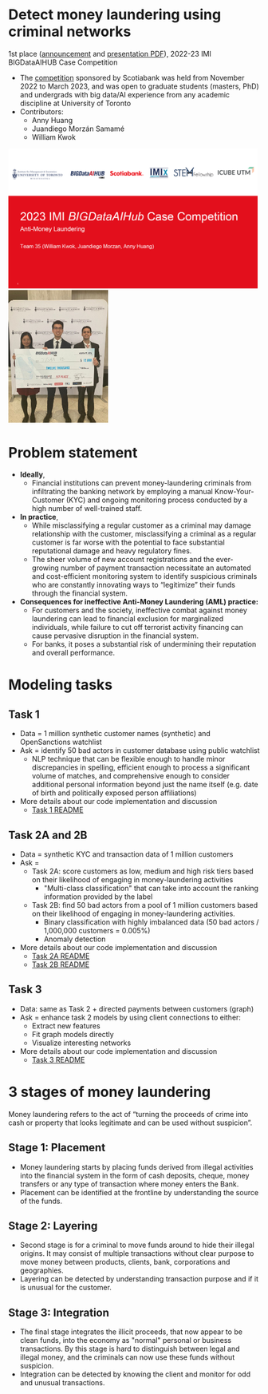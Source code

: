 # Detect money laundering using criminal networks
1st place ([announcement](https://www.linkedin.com/feed/update/urn:li:activity:7045542079829086208/) and [presentation PDF](https://github.com/WillKWL/2023_IMI_BIGDataAIHUB/blob/main/data/IMI_Team35_Slides_Final_v3.pdf)), 2022-23 IMI BIGDataAIHUB Case Competition 
- The [competition](https://www.utm.utoronto.ca/bigdataaihub/events/2022-23-imi-bigdataaihub-case-competition) sponsored by Scotiabank was held from November 2022 to March 2023, and was open to graduate students (masters, PhD) and undergrads with big data/AI experience from any academic discipline at University of Toronto
- Contributors:
  - Anny Huang
  - Juandiego Morzán Samamé
  - William Kwok 

[<img src="data/image/2023-08-27-15-29-27.png"  width="500">](https://github.com/WillKWL/2023_IMI_BIGDataAIHUB/blob/main/data/IMI_Team35_Slides_Final_v3.pdf) <img src="data/image/2023-08-27-15-24-10.png"  width="200">

# Problem statement
- __Ideally__, 
  - Financial institutions can prevent money-laundering criminals from infiltrating the banking network by employing a manual Know-Your-Customer (KYC) and ongoing monitoring process conducted by a high number of well-trained staff.
- __In practice__, 
  - While misclassifying a regular customer as a criminal may damage relationship with the customer, misclassifying a criminal as a regular customer is far worse with the potential to face substantial reputational damage and heavy regulatory fines.
  - The sheer volume of new account registrations and the ever-growing number of payment transaction necessitate an automated and cost-efficient monitoring system to identify suspicious criminals who are constantly innovating ways to “legitimize” their funds through the financial system.
- __Consequences for ineffective Anti-Money Laundering (AML) practice:__ 
  - For customers and the society, ineffective combat against money laundering can lead to financial exclusion for marginalized individuals, while failure to cut off terrorist activity financing can cause pervasive disruption in the financial system. 
  - For banks, it poses a substantial risk of undermining their reputation and overall performance.

# Modeling tasks
## Task 1 
- Data = 1 million synthetic customer names (synthetic) and OpenSanctions watchlist
- Ask = identify 50 bad actors in customer database using public watchlist
  - NLP technique that can be flexible enough to handle minor discrepancies in spelling, efficient enough to process a significant volume of matches, and comprehensive enough to consider additional personal information beyond just the name itself (e.g. date of birth and politically exposed person affiliations)
- More details about our code implementation and discussion
  - [Task 1 README](https://github.com/WillKWL/2023_IMI_BIGDataAIHUB/blob/main/Task1)

## Task 2A and 2B
- Data = synthetic KYC and transaction data of 1 million customers
- Ask = 
  - Task 2A: score customers as low, medium and high risk tiers based on their likelihood of engaging in money-laundering activities
    - "Multi-class classification" that can take into account the ranking information provided by the label
  - Task 2B: find 50 bad actors from a pool of 1 million customers based on their likelihood of engaging in money-laundering activities.
    - Binary classification with highly imbalanced data (50 bad actors / 1,000,000 customers = 0.005%)
    - Anomaly detection
- More details about our code implementation and discussion
  - [Task 2A README](https://github.com/WillKWL/2023_IMI_BIGDataAIHUB/blob/main/Task2A)
  - [Task 2B README](https://github.com/WillKWL/2023_IMI_BIGDataAIHUB/blob/main/Task2B)

## Task 3
- Data: same as Task 2 + directed payments between customers (graph)
- Ask = enhance task 2 models by using client connections to either:
  - Extract new features
  - Fit graph models directly
  - Visualize interesting networks
- More details about our code implementation and discussion
  - [Task 3 README](https://github.com/WillKWL/2023_IMI_BIGDataAIHUB/blob/main/Task3)

# 3 stages of money laundering 
Money laundering refers to the act of “turning the proceeds of crime into cash or property that looks legitimate and can be used without suspicion”.
## Stage 1: Placement
- Money laundering starts by placing funds derived from illegal activities into the financial system in the form of cash deposits, cheque, money transfers or any type of transaction where money enters the Bank.
- Placement can be identified at the frontline by understanding the source of the funds.
## Stage 2: Layering
- Second stage is for a criminal to move funds around to hide their illegal origins. It may consist of multiple transactions without clear purpose to move money between products, clients, bank, corporations and geographies.
- Layering can be detected by understanding transaction purpose and if it is unusual for the customer.

## Stage 3: Integration
- The final stage integrates the illicit proceeds, that now appear to be clean funds, into the economy as "normal" personal or business transactions. By this stage is hard to distinguish between legal and illegal money, and the criminals can now use these funds without suspicion.
- Integration can be detected by knowing the client and monitor for odd and unusual transactions.
